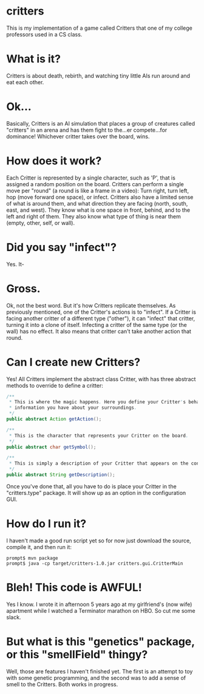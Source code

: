 critters
========

This is my implementation of a game called Critters that one of my college professors used in a CS class. 

What is it?
===========

Critters is about death, rebirth, and watching tiny little AIs run around and eat each other.

Ok...
=====

Basically, Critters is an AI simulation that places a group of creatures called "critters" in an arena and has them 
fight to the...er compete...for dominance! Whichever critter takes over the board, wins.

How does it work?
=================

Each Critter is represented by a single character, such as 'P', that is assigned a random position on the board. Critters 
can perform a single move per "round" (a round is like a frame in a video): Turn right, turn left, hop (move forward one 
space), or infect.  Critters also have a limited sense of what is around them, and what direction they are facing (north,
south, east, and west). They know what is one space in front, behind, and to the left and right of them. They also know
what type of thing is near them (empty, other, self, or wall).

Did you say "infect"?
=====================

Yes. It-

Gross.
======

Ok, not the best word. But it's how Critters replicate themselves. As previously mentioned, one of the Critter's actions 
is to "infect". If a Critter is facing another critter of a different type ("other"), it can "infect" that critter, 
turning it into a clone of itself. Infecting a critter of the same type (or the wall) has no effect. It also means that 
critter can't take another action that round.

Can I create new Critters?
==========================

Yes! All Critters implement the abstract class Critter, with has three abstract methods to override to define a critter:

````java  
/**
 * This is where the magic happens. Here you define your Critter's behavior by returning an Action, based on the 
 * information you have about your surroundings.
 */
public abstract Action getAction();
````


````java
/**
 * This is the character that represents your Critter on the board.
 */
public abstract char getSymbol();
````

````java
/**
 * This is simply a description of your Critter that appears on the configuration panel.
 */
public abstract String getDescription();
````


Once you've done that, all you have to do is place your Critter in the "critters.type" package. It will show up as an 
option in the configuration GUI.

How do I run it?
================

I haven't made a good run script yet so for now just download the source, compile it, and then run it:
````
prompt$ mvn package
prompt$ java -cp target/critters-1.0.jar critters.gui.CritterMain
````

Bleh! This code is AWFUL!
=========================

Yes I know. I wrote it in afternoon 5 years ago at my girlfriend's (now wife) apartment while I watched a Terminator 
marathon on HBO. So cut me some slack.

But what is this "genetics" package, or this "smellField" thingy?
=================================================================

Well, those are features I haven't finished yet. The first is an attempt to toy with some genetic programming, and the 
second was to add a sense of smell to the Critters. Both works in progress.
